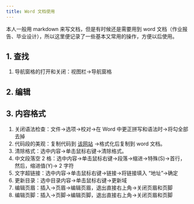 ```yaml
---
title: Word 文档使用
---
```


本人一般用 markdown 来写文档，但是有时候还是需要用到 word 文档（作业报告、毕业设计），所以这里便记录了一些基本又常用的操作，方便以后使用。

## 1. 查找

1. 导航窗格的打开和关闭：视图栏→导航窗格

## 2. 编辑

## 3. 内容格式

1. 关闭语法检查：文件→选项→校对→在 Word 中更正拼写和语法时→将勾全部去掉
2. 代码段的美观：复制代码到 [该网站](http://www.planetb.ca/syntax-highlight-word) →格式化后复制到 word 文档。
3. 清除格式：选中内容→单击鼠标右键→清除格式。
4. 中文段落空 2 格：选中内容→单击鼠标右键→段落→缩进→特殊(S)→首行，然后，缩进值(Y)→ 2 字符
5. 文字超链接：选中内容→单击鼠标右键→链接→将链接填入 “地址”→确定
6. 更新目录：选中目录内容→单击鼠标右键→更新域
7. 编辑页眉：插入→页眉→编辑页眉，退出直接右上角→关闭页眉和页脚
8. 编辑页脚：插入→页脚→编辑页脚，退出直接右上角→关闭页眉和页脚